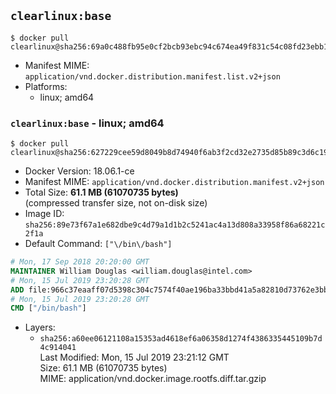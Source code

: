## `clearlinux:base`

```console
$ docker pull clearlinux@sha256:69a0c488fb95e0cf2bcb93ebc94c674ea49f831c54c08fd23ebb141984c50248
```

-	Manifest MIME: `application/vnd.docker.distribution.manifest.list.v2+json`
-	Platforms:
	-	linux; amd64

### `clearlinux:base` - linux; amd64

```console
$ docker pull clearlinux@sha256:627229cee59d8049b8d74940f6ab3f2cd32e2735d85b89c3d6c193c5ba71c06b
```

-	Docker Version: 18.06.1-ce
-	Manifest MIME: `application/vnd.docker.distribution.manifest.v2+json`
-	Total Size: **61.1 MB (61070735 bytes)**  
	(compressed transfer size, not on-disk size)
-	Image ID: `sha256:89e73f67a1e682dbe9c4d79a1d1b2c5241ac4a13d808a33958f86a68221c2f1a`
-	Default Command: `["\/bin\/bash"]`

```dockerfile
# Mon, 17 Sep 2018 20:20:00 GMT
MAINTAINER William Douglas <william.douglas@intel.com>
# Mon, 15 Jul 2019 23:20:28 GMT
ADD file:966c37eaaff07d5398c304c7574f40ae196ba33bbd41a5a82810d73762e3bb5a in / 
# Mon, 15 Jul 2019 23:20:28 GMT
CMD ["/bin/bash"]
```

-	Layers:
	-	`sha256:a60ee06121108a15353ad4618ef6a06358d1274f4386335445109b7d4c914041`  
		Last Modified: Mon, 15 Jul 2019 23:21:12 GMT  
		Size: 61.1 MB (61070735 bytes)  
		MIME: application/vnd.docker.image.rootfs.diff.tar.gzip
